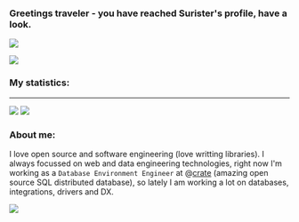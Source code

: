 ### Greetings traveler - you have reached Surister's profile, have a look.


![](https://komarev.com/ghpvc/?username=surister)

![](https://i.redd.it/ojf5uj3u4ehb1.png)

### My statistics:

<hr>

![](https://github-readme-stats.vercel.app/api?username=surister&count_private=true&include_all_commits=true&theme=darcula)
![](https://github-readme-stats.vercel.app/api/top-langs/?username=surister&layout=compact&lang_count=16&theme=darcula)

### About me:

I love open source and software engineering (love writting libraries). I always focussed on web and data engineering technologies, right now I'm working as a `Database Environment Engineer` at @[crate](https://github.com/crate) (amazing open source SQL distributed database), so lately I am working a lot on databases, integrations, drivers and DX.


![](https://images3.memedroid.com/images/UPLOADED56/644a4e70c8639.jpeg)
